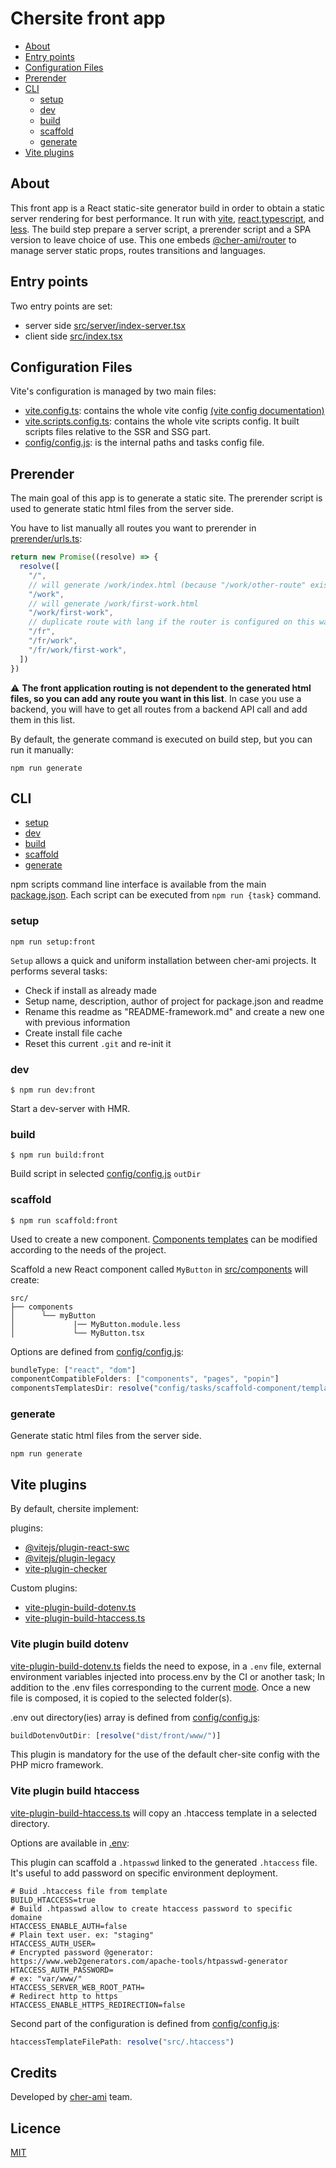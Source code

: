 # Chersite front app

- [About](#about)
- [Entry points](#entry-points)
- [Configuration Files](#configuration-files)
- [Prerender](#prerender)
- [CLI](#cli)
  - [setup](#setup)
  - [dev](#dev)
  - [build](#build)
  - [scaffold](#scaffold)
  - [generate](#generate)
- [Vite plugins](#vite-plugins)

## About

This front app is a React static-site generator build in order to obtain a static server rendering for best performance. It run with [vite](https://vitejs.dev/), [react](https://reactjs.org/),[typescript](https://www.typescriptlang.org/), and [less](https://lesscss.org/). The build step prepare a server script, a prerender script and a SPA version to leave choice of use. This one embeds [@cher-ami/router](https://github.com/cher-ami/router) to manage server static props, routes transitions and languages.

## Entry points

Two entry points are set:

- server side [src/server/index-server.tsx](src/server/index-server.tsx)
- client side [src/index.tsx](src/index.tsx)

## Configuration Files

Vite's configuration is managed by two main files:

- [vite.config.ts](vite.config.ts): contains the whole vite config [(vite config documentation)](https://vitejs.dev/config/)
- [vite.scripts.config.ts](vite.scripts.config.ts): contains the whole vite scripts config. It built scripts files relative to the SSR and SSG part.
- [config/config.js](config/config.js): is the internal paths and tasks config file.

## Prerender

The main goal of this app is to generate a static site. The prerender script is used to generate static html files from the server side.

You have to list manually all routes you want to prerender in [prerender/urls.ts](prerender/urls.ts):

```ts
return new Promise((resolve) => {
  resolve([
    "/",
    // will generate /work/index.html (because "/work/other-route" exists in the list)
    "/work",
    // will generate /work/first-work.html
    "/work/first-work",
    // duplicate route with lang if the router is configured on this way
    "/fr",
    "/fr/work",
    "/fr/work/first-work",
  ])
})
```

⚠️ **The front application routing is not dependent to the generated html files, so you can add any route you want in
this list**. In case you use a backend, you will have to get all routes from a backend API call and add them in this list.

By default, the generate command is executed on build step, but you can run it manually:

```shell
npm run generate
```

## CLI

- [setup](#setup)
- [dev](#dev)
- [build](#build)
- [scaffold](#scaffold)
- [generate](#generate)

npm scripts command line interface is available from the main [package.json](./package.json).
Each script can be executed from `npm run {task}` command.

### setup

```shell
npm run setup:front
```

`Setup` allows a quick and uniform installation between cher-ami projects. It performs several tasks:

- Check if install as already made
- Setup name, description, author of project for package.json and readme
- Rename this readme as "README-framework.md" and create a new one with previous information
- Create install file cache
- Reset this current `.git` and re-init it

### dev

```shell
$ npm run dev:front
```

Start a dev-server with HMR.

### build

```shell
$ npm run build:front
```

Build script in selected [config/config.js](config/config.js) `outDir`

### scaffold

```shell
$ npm run scaffold:front
```

Used to create a new component. [Components templates](config/tasks/scaffold-component/templates)
can be modified according to the needs of the project.

Scaffold a new React component called `MyButton` in [src/components](src/components) will create:

```
src/
├── components
│      └── myButton
│             |── MyButton.module.less
│             └── MyButton.tsx
```

Options are defined from [config/config.js](config/config.js):

```js
bundleType: ["react", "dom"]
componentCompatibleFolders: ["components", "pages", "popin"]
componentsTemplatesDir: resolve("config/tasks/scaffold-component/templates")
```

### generate

Generate static html files from the server side.

```shell
npm run generate
```

## Vite plugins

By default, chersite implement:

plugins:

- [@vitejs/plugin-react-swc](https://github.com/vitejs/vite-plugin-react-swc)
- [@vitejs/plugin-legacy](https://github.com/vitejs/vite/tree/main/packages/plugin-legacy)
- [vite-plugin-checker](https://github.com/fi3ework/vite-plugin-checker)

Custom plugins:

- [vite-plugin-build-dotenv.ts](config/vite-plugins/vite-plugin-build-dotenv.ts)
- [vite-plugin-build-htaccess.ts](config/vite-plugins/vite-plugin-build-htaccess.ts)

### Vite plugin build dotenv

[vite-plugin-build-dotenv.ts](config/vite-plugins/vite-plugin-build-dotenv.ts)
fields the need to expose, in a `.env` file, external environment variables injected into
process.env by the CI or another task; In addition to the .env files corresponding to the current
[mode](https://vitejs.dev/guide/env-and-mode.html).
Once a new file is composed, it is copied to the selected folder(s).

.env out directory(ies) array is defined from [config/config.js](config/config.js):

```js
buildDotenvOutDir: [resolve("dist/front/www/")]
```

This plugin is mandatory for the use of the default cher-site config with the PHP micro framework.

### Vite plugin build htaccess

[vite-plugin-build-htaccess.ts](config/vite-plugins/vite-plugin-build-htaccess.ts)
will copy an .htaccess template in a selected directory.

Options are available in [.env](.env):

This plugin can scaffold a `.htpasswd` linked to the generated `.htaccess` file.
It's useful to add password on specific environment deployment.

```.dotenv
# Buid .htaccess file from template
BUILD_HTACCESS=true
# Build .htpasswd allow to create htaccess password to specific domaine
HTACCESS_ENABLE_AUTH=false
# Plain text user. ex: "staging"
HTACCESS_AUTH_USER=
# Encrypted password @generator: https://www.web2generators.com/apache-tools/htpasswd-generator
HTACCESS_AUTH_PASSWORD=
# ex: "var/www/"
HTACCESS_SERVER_WEB_ROOT_PATH=
# Redirect http to https
HTACCESS_ENABLE_HTTPS_REDIRECTION=false
```

Second part of the configuration is defined from [config/config.js](config/config.js):

```js
htaccessTemplateFilePath: resolve("src/.htaccess")
```

## Credits

Developed by [cher-ami](https://github.com/cher-ami) team.

## Licence

[MIT](../../LICENSE)
